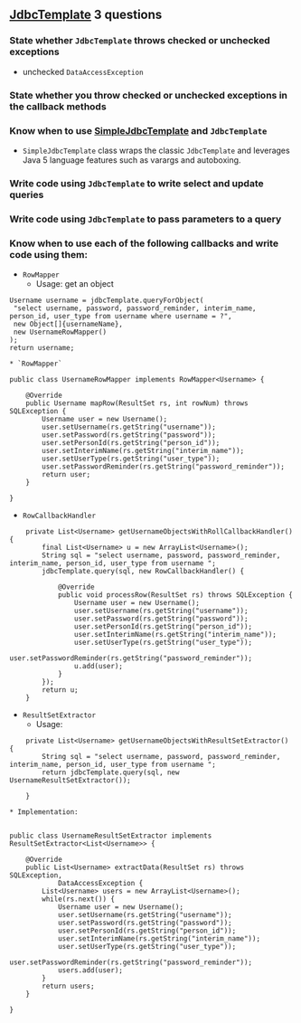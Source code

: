 ## [JdbcTemplate](http://static.springsource.org/spring/docs/3.0.x/javadoc-api/org/springframework/jdbc/core/JdbcTemplate.html) 3 questions ##
### State whether `JdbcTemplate` throws checked or unchecked exceptions ###
  * unchecked `DataAccessException`
### State whether you throw checked or unchecked exceptions in the callback methods ###
### Know when to use [SimpleJdbcTemplate](http://static.springsource.org/spring/docs/3.0.x/javadoc-api/org/springframework/jdbc/core/simple/SimpleJdbcTemplate.html) and `JdbcTemplate` ###
  * `SimpleJdbcTemplate` class wraps the classic `JdbcTemplate` and leverages Java 5 language features such as varargs and autoboxing.
### Write code using `JdbcTemplate` to write select and update queries ###
### Write code using `JdbcTemplate` to pass parameters to a query ###
### Know when to use each of the following callbacks and write code using them: ###
  * `RowMapper`
    * Usage: get an object
```
Username username = jdbcTemplate.queryForObject(
 "select username, password, password_reminder, interim_name, person_id, user_type from username where username = ?",
 new Object[]{usernameName},
 new UsernameRowMapper()
);		
return username;

```
    * `RowMapper`
```
public class UsernameRowMapper implements RowMapper<Username> {

	@Override
    public Username mapRow(ResultSet rs, int rowNum) throws SQLException {
    	Username user = new Username();
        user.setUsername(rs.getString("username"));
        user.setPassword(rs.getString("password"));
        user.setPersonId(rs.getString("person_id"));
        user.setInterimName(rs.getString("interim_name"));
        user.setUserType(rs.getString("user_type"));
        user.setPasswordReminder(rs.getString("password_reminder"));
        return user;
    }

}
```
  * `RowCallbackHandler`
```
	private List<Username> getUsernameObjectsWithRollCallbackHandler() {
		final List<Username> u = new ArrayList<Username>();
		String sql = "select username, password, password_reminder, interim_name, person_id, user_type from username ";
		jdbcTemplate.query(sql, new RowCallbackHandler() {
			
			@Override
			public void processRow(ResultSet rs) throws SQLException {
		    	Username user = new Username();
		        user.setUsername(rs.getString("username"));
		        user.setPassword(rs.getString("password"));
		        user.setPersonId(rs.getString("person_id"));
		        user.setInterimName(rs.getString("interim_name"));
		        user.setUserType(rs.getString("user_type"));
		        user.setPasswordReminder(rs.getString("password_reminder"));
				u.add(user);
			}
		});
		return u;
	}

```
  * `ResultSetExtractor`
    * Usage:
```
	private List<Username> getUsernameObjectsWithResultSetExtractor() {
		String sql = "select username, password, password_reminder, interim_name, person_id, user_type from username ";
		return jdbcTemplate.query(sql, new UsernameResultSetExtractor());
		
	}

```
    * Implementation:
```

public class UsernameResultSetExtractor implements ResultSetExtractor<List<Username>> {

	@Override
	public List<Username> extractData(ResultSet rs) throws SQLException,
			DataAccessException {
		List<Username> users = new ArrayList<Username>();
		while(rs.next()) {
			Username user = new Username();
	        user.setUsername(rs.getString("username"));
	        user.setPassword(rs.getString("password"));
	        user.setPersonId(rs.getString("person_id"));
	        user.setInterimName(rs.getString("interim_name"));
	        user.setUserType(rs.getString("user_type"));
	        user.setPasswordReminder(rs.getString("password_reminder"));
	        users.add(user);
		}
		return users;
	}

}
```